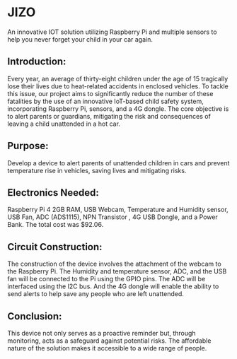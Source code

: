 # JIZO
An innovative IOT solution utilizing Raspberry Pi and multiple sensors to help you never forget your child in your car again.

## Introduction:

Every year, an average of thirty-eight children under the age of 15 tragically lose their lives due to heat-related accidents in enclosed vehicles. To tackle this issue, our project aims to significantly reduce the number of these fatalities by the use of an innovative IoT-based child safety system, incorporating Raspberry Pi, sensors, and a 4G dongle. The core objective is to alert parents or guardians,  mitigating the risk and consequences of leaving a child unattended in a hot car.

## Purpose:
Develop a device to alert parents of unattended children in cars and prevent temperature rise in vehicles, saving lives and mitigating risks.

## Electronics Needed:
Raspberry Pi 4 2GB RAM, USB Webcam, Temperature and Humidity sensor, USB Fan, ADC (ADS1115), NPN Transistor , 4G USB Dongle, and a Power Bank. The total cost was $92.06.

## Circuit Construction:
The construction of the device involves the attachment of the webcam to the Raspberry Pi. The Humidity and temperature sensor, ADC, and the USB fan will be connected to the Pi using the GPIO pins. The ADC will be interfaced using the I2C bus. And the 4G dongle will enable the ability to send alerts to help save any people who are left unattended.

## Conclusion:
This device not only serves as a proactive reminder but, through monitoring, acts as a safeguard against potential risks. The affordable nature of the solution makes it accessible to a wide range of people.


